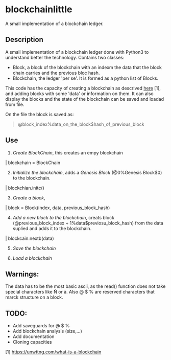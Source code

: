 # blockchainlittle
A small implementation of a blockchain ledger.

## Description 

A small implementation of a blockchain ledger done with Python3 to understand better the technology. Contains two classes:

* Block, a block of the blockchain with an indexm the data that the block chain carries and the previous bloc hash.
* Blockchain, the ledger 'per se'. It is formed as a python list of Blocks.

This code has the capacity of creating a blockchain as descrived [here](https://unwttng.com/what-is-a-blockchain) [1], and adding blocks with some 'data' or information on them. It can also display the blocks and the state of the blockchain can be saved and loadad from file. 

On the file the block is saved as:

 > @block_index%data_on_the_block$hash_of_previous_block

## Use

1) _Create BlockChain_, this creates an empy blockchain

| blockchain = BlockChain 

2) _Initialize the blockchain_, adds a *Genesis Block* (@0%Genesis Block$0) to the blockchain.

| blockchian.initc()

3) _Create a block_, 

| block = Block(index, data, previous_block_hash)


4) _Add a new block to the blockchain_, creats block (@previous_block_index + 1%data$previosu_block_hash) from the data suplied and adds it to the blockchain.

| blockcain.nextb(data) 

5) _Save the blockchain_

6) _Load a blockchain_

## Warnings:

The data has to be the most basic ascii, as the read() function does not take special characters like Ñ or à. Also @ $ % are reserved characters that marck structure on a block.

## TODO:

* Add saveguards for @ $ %    
* Add blockchain analysis (size,...)    
* Add documentation 
* Cloning capacities

 [1] https://unwttng.com/what-is-a-blockchain
